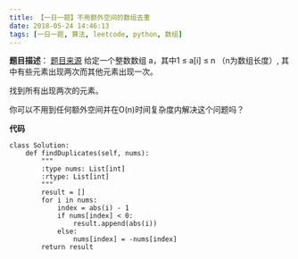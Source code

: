 ```yaml
---
title: 【一日一题】不用额外空间的数组去重
date: 2018-05-24 14:46:13
tags: [一日一题, 算法, leetcode, python, 数组]
---
```

**题目描述**：
[题目来源](https://leetcode-cn.com/problems/find-all-duplicates-in-an-array/description/)
给定一个整数数组 a，其中1 ≤ a[i] ≤ n （n为数组长度）, 其中有些元素出现两次而其他元素出现一次。

找到所有出现两次的元素。

你可以不用到任何额外空间并在O(n)时间复杂度内解决这个问题吗？

**代码**
```
class Solution:
    def findDuplicates(self, nums):
        """
        :type nums: List[int]
        :rtype: List[int]
        """
        result = []
        for i in nums:
            index = abs(i) - 1
            if nums[index] < 0:
                result.append(abs(i))
            else:
                nums[index] = -nums[index]
        return result
```